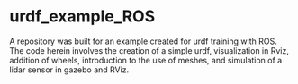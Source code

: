 # urdf_example_ROS
A repository was built for an example created for urdf training with ROS. The code herein involves the creation of a simple urdf, visualization in Rviz, addition of wheels, introduction to the use of meshes, and simulation of a lidar sensor in gazebo and RViz.



